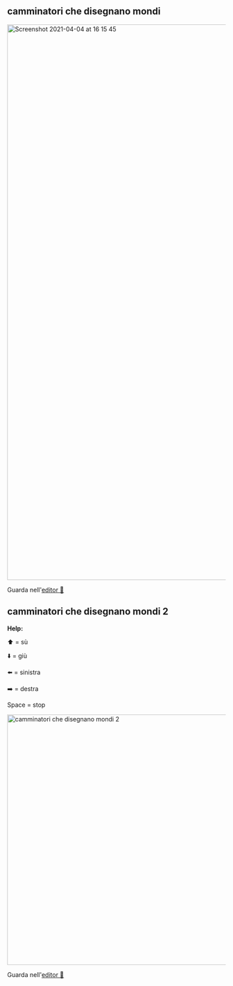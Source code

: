 ## camminatori che disegnano mondi


<img width="1280" alt="Screenshot 2021-04-04 at 16 15 45" src="https://user-images.githubusercontent.com/63911437/113511634-144eb180-9561-11eb-812c-ae3c8bf6e010.png">

Guarda nell'[editor 👾](https://editor.p5js.org/lfaraci/full/xWg5pw0Ns)


## camminatori che disegnano mondi 2

**Help:**

⬆️ = sù

⬇️ = giù

⬅️ = sinistra

➡️ = destra

Space = stop

<img width="577" alt="camminatori che disegnano mondi 2" src="https://user-images.githubusercontent.com/63911437/114778200-d9285b80-9d74-11eb-84be-737c1efc48ca.png">

Guarda nell'[editor 👾](https://editor.p5js.org/lfaraci/full/fHumhReMU)
